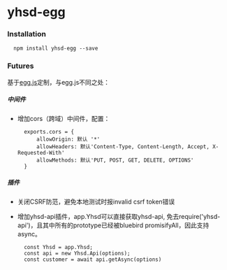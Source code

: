# yhsd-egg

### Installation
```
  npm install yhsd-egg --save
```

### Futures
基于[egg.js](http://eggjs.org/zh-cn/)定制，与egg.js不同之处：
##### 中间件
- 增加cors（跨域）中间件，配置：

		exports.cors = {
			allowOrigin: 默认 '*'
			allowHeaders: 默认'Content-Type, Content-Length, Accept, X-Requested-With'
			allowMethods: 默认'PUT, POST, GET, DELETE, OPTIONS'
		}

##### 插件

- 关闭CSRF防范，避免本地测试时报invalid csrf token错误
- 增加yhsd-api插件，app.Yhsd可以直接获取yhsd-api, 免去require('yhsd-api')，且其中所有的prototype已经被bluebird promisifyAll，因此支持async。

		const Yhsd = app.Yhsd;
		const api = new Yhsd.Api(options);
		const customer = await api.getAsync(options)
